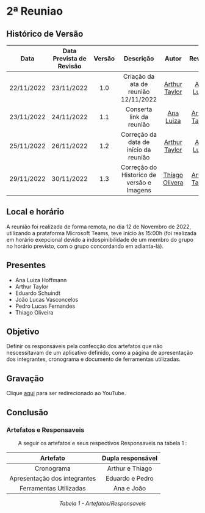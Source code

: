 # 2ª Reuniao

## Histórico de Versão

|Data|Data Prevista de Revisão|Versão|Descrição|Autor|Revisor|
| :----------: |:---------:| :------: | :-----------: | :---------: |:---------: |
|22/11/2022|23/11/2022|1.0|Criação da ata de reunião 12/11/2022| [Arthur Taylor](https://github.com/Eruel6)| [Ana Luiza](https://github.com/AnHoff) |
|23/11/2022|24/11/2022|1.1|Conserta link da reunião| [Ana Luiza](https://github.com/AnHoff) | [Arthur Taylor](https://github.com/Eruel6)| 
|25/11/2022|26/11/2022|1.2|Correção da data de início da reunião| [Arthur Taylor](https://github.com/Eruel6)| [Ana Luiza](https://github.com/AnHoff) |
|29/11/2022|30/11/2022|1.3|Correção do Historico de versão e Imagens| [Thiago Olivera](https://github.com/Thiab394)| [Arthur Taylor](https://github.com/Eruel6)|


## Local e horário

A reunião foi realizada de forma remota, no dia 12 de Novembro de 2022, utilizando a prataforma Microsoft Teams, teve início às 15:00h (foi realizada em horário exepcional devido a indospinibilidade de um membro do grupo no horário previsto, com o grupo concordando em adianta-lá).

## Presentes

- Ana Luiza Hoffmann
- Arthur Taylor
- Eduardo Schuindt
- João Lucas Vasconcelos
- Pedro Lucas Fernandes
- Thiago Oliveira

## Objetivo

Definir os responsáveis pela confecção dos artefatos que não nescessitavam de um aplicativo definido, como a página de apresentação dos integrantes, cronograma e documento de ferramentas utilizadas.

## Gravação
Clique [aqui](https://youtu.be/dgPIWv2J9-8) para ser redirecionado ao YouTube.

## Conclusão

### Artefatos e Responsaveis
<center>
A seguir os artefatos e seus respectivos Responsaveis na tabela 1 :

| Artefato | Dupla responsável |
| :-: | :-: |
| Cronograma | Arthur e Thiago |
| Apresentação dos integrantes | Eduardo e Pedro |
| Ferramentas Utilizadas | Ana e João |

*Tabela 1 - Artefatos/Responsaveis*
</center>
